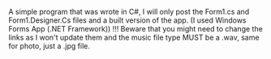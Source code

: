 A simple program that was wrote in C#, I will only post the Form1.cs and Form1.Designer.Cs files and a built version of the app. (I used Windows Forms App (.NET Framework)) !!! Beware that you might need to change the links as I won't update them and the music file type MUST be a .wav, same for photo, just a .jpg file.

